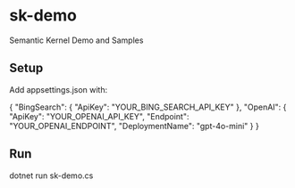 # sk-demo
 Semantic Kernel Demo and Samples

## Setup

Add appsettings.json with:

{
  "BingSearch": {
    "ApiKey": "YOUR_BING_SEARCH_API_KEY"
  },
  "OpenAI": {
    "ApiKey": "YOUR_OPENAI_API_KEY",
    "Endpoint": "YOUR_OPENAI_ENDPOINT",
    "DeploymentName": "gpt-4o-mini"
  }
}

## Run

dotnet run sk-demo.cs